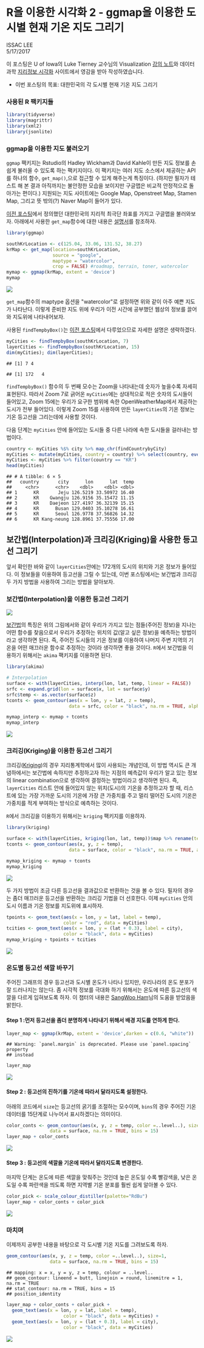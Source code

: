 # R을 이용한 시각화 2 - ggmap을 이용한 도시별 현재 기온 지도 그리기
ISSAC LEE  
5/17/2017  



이 포스팅은 U of Iowa의 Luke Tierney 교수님의 Visualization [강의 노트](http://homepage.divms.uiowa.edu/~luke/classes/STAT4580/weather.html#temperatures-and-locations-for-some-iowa-cities)와 데이터 과학 [지리정보 시각화](http://statkclee.github.io/data-science/geo-info.html) 사이트에서 영감을 받아 작성하였습니다.

  - 이번 포스팅의 목표: 대한민국의 각 도시별 현재 기온 지도 그리기
  
### 사용된 R 팩키지들


```r
library(tidyverse)
library(magrittr)
library(xml2)
library(jsonlite)
```




### ggmap을 이용한 지도 불러오기

`ggmap` 팩키지는 Rstudio의 Hadley Wickham과 David Kahle이 만든 지도 정보를 손쉽게 불러올 수 있도록 하는 팩키지이다. 이 팩키지는 여러 지도 소스에서 제공하는 API를 하나의 함수, `get_map()`,으로 접근할 수 있게 해주는게 특징이다. (하지만 필자가 테스트 해 본 결과 아직까지는 불안정한 모습을 보이지만 구글맵은 비교적 안정적으로 돌아가는 편이다.) 지원되는 지도 사이트에는 Google Map, Openstreet Map, Stamen Map, 그리고 뜻 밖의(?) Naver Map이 들어가 있다.

[이전 포스팅](https://github.com/issactoast/RforDataSciencePractice/blob/master/md/map1.md)에서 정의했던 대한민국의 지리적 최극단 좌표를 가지고 구글맵을 불러와보자. 아래에서 사용한 `get_map`함수에 대한 내용은 [설명서](https://cran.r-project.org/web/packages/ggmap/ggmap.pdf)를 참조하자.


```r
library(ggmap)

southKrLocation <- c(125.04, 33.06, 131.52, 38.27)
krMap <- get_map(location=southKrLocation,
                 source = "google",
                 maptype = "watercolor",
                 crop = FALSE) #roadmap, terrain, toner, watercolor
mymap <- ggmap(krMap, extent = 'device')
mymap
```

![](map2_files/figure-html/unnamed-chunk-3-1.png)<!-- -->

`get_map`함수의 maptype 옵션을 "watercolor"로 설정하면 위와 같이 아주 예쁜 지도가 나타난다. 이렇게 준비한 지도 위에 우리가 이전 시간에 공부했던 웹상의 정보를 끌어와 지도위에 나타내어보자.

사용된 `findTempbyBox()`는 [이전 포스팅](https://github.com/issactoast/RforDataSciencePractice/blob/master/md/map1.md)에서 다루었으므로 자세한 설명은 생략하겠다.


```r
myCities <- findTempbyBox(southKrLocation, 7)
layerCities <- findTempbyBox(southKrLocation, 15)
dim(myCities); dim(layerCities);
```

```
## [1] 7 4
```

```
## [1] 172   4
```

`findTempbyBox()` 함수의 두 번째 모수는 Zoom을 나타내는데 숫자가 높을수록 자세히 표현된다. 따라서 Zoom 7로 긁어온 `myCities`에는 상대적으로 적은 숫자의 도시들이 들어있고, Zoom 15에는 우리가 요구한 범위에 속한 OpenWeatherMap에서 제공하는 도시가 전부 들어있다. 이렇게 Zoom 15를 사용하여 만든 `layerCities`의 기온 정보는 기온 등고선을 그리는데에 사용할 것이다.

다음 단계는 `myCities` 안에 들어있는 도시들 중 다른 나라에 속한 도시들을 걸러내는 방법이다.


```r
country <- myCities %$% city %>% map_chr(findCountrybyCity)
myCities <- mutate(myCities, country = country) %>% select(country, everything())
myCities <- myCities %>% filter(country == "KR")
head(myCities)
```

```
## # A tibble: 6 × 5
##   country       city      lon      lat  temp
##     <chr>      <chr>    <dbl>    <dbl> <dbl>
## 1      KR       Jeju 126.5219 33.50972 16.40
## 2      KR    Gwangju 126.9156 35.15472 11.15
## 3      KR    Daejeon 127.4197 36.32139 15.15
## 4      KR      Busan 129.0403 35.10278 16.61
## 5      KR      Seoul 126.9778 37.56826 14.32
## 6      KR Kang-neung 128.8961 37.75556 17.00
```

## 보간법(Interpolation)과 크리깅(Kriging)을 사용한 등고선 그리기

앞서 확인한 바와 같이 `layerCities`안에는 172개의 도시의 위치와 기온 정보가 들어있다. 이 정보들을 이용하여 등고선을 그릴 수 있는데, 이번 포스팅에서는 보간법과 크리깅 두 가지 방법을 사용하여 그리는 방법을 알아보자.

### 보간법(Interpolation)을 이용한 등고선 그리기

![](https://upload.wikimedia.org/wikipedia/commons/4/41/Interpolation_example_polynomial.svg)

[보간법](https://en.wikipedia.org/wiki/Interpolation)의 특징은 위의 그림에서와 같이 우리가 가지고 있는 점들(주어진 정보)을 지나는 어떤 함수를 찾음으로서 우리가 추정하는 위치의 값(알고 싶은 정보)을 예측하는 방법이라고 생각하면 된다. 즉, 주어진 도시들의 기온 정보를 이용하여 나머지 주변 지역의 기온을 어떤 매끄러운 함수로 추정하는 것이라 생각하면 좋을 것이다. `R`에서 보간법을 이용하기 위해서는 `akima` 팩키지를 이용하면 된다. 


```r
library(akima)

# Interpolation
surface <- with(layerCities, interp(lon, lat, temp, linear = FALSE))
srfc <- expand.grid(lon = surface$x, lat = surface$y)
srfc$temp <- as.vector(surface$z)
tconts <- geom_contour(aes(x = lon, y = lat, z = temp),
                       data = srfc, color = "black", na.rm = TRUE, alpha = 0.4)

mymap_interp <- mymap + tconts
mymap_interp
```

![](map2_files/figure-html/unnamed-chunk-6-1.png)<!-- -->

### 크리깅(Kriging)을 이용한 등고선 그리기

크리깅([Kriging](https://en.wikipedia.org/wiki/Kriging))의 경우 지리통계학에서 많이 사용되는 개념인데, 이 방법 역시도 큰 개념하에서는 보간법에 속하지만 추정하고자 하는 지점의 예측값이 우리가 알고 있는 정보의 linear combination으로 생각하여 결정하는 방법이라고 생각하면 된다. 즉, `layerCities` 리스트 안에 들어있지 않는 위치(도시)의 기온을 추정하고자 할 때, 리스트에 있는 가장 가까운 도시의 기온에 가장 큰 가중치를 주고 멀리 떨어진 도시의 기온은 가중치를 적게 부여하는 방식으로 예측하는 것이다.

`R`에서 크리깅을 이용하기 위해서는 `kriging` 팩키지를 이용하자.


```r
library(kriging)

surface <- with(layerCities, kriging(lon, lat, temp))$map %>% rename(temp = pred)
tconts <- geom_contour(aes(x, y, z = temp),
                       data = surface, color = "black", na.rm = TRUE, alpha = 0.4)

mymap_kriging <- mymap + tconts
mymap_kriging
```

![](map2_files/figure-html/unnamed-chunk-7-1.png)<!-- -->

두 가지 방법이 조금 다른 등고선을 결과값으로 반환하는 것을 볼 수 있다. 필자의 경우는 좀더 매끄러운 등고선을 반환하는 크리깅 기법을 더 선호한다. 이제 `myCities` 안의 도시 이름과 기온 정보를 지도위에 표시하자. 


```r
tpoints <- geom_text(aes(x = lon, y = lat, label = temp),
                     color = "red", data = myCities)
tcities <- geom_text(aes(x = lon, y = (lat + 0.3), label = city),
                     color = "black", data = myCities)
mymap_kriging + tpoints + tcities
```

![](map2_files/figure-html/unnamed-chunk-8-1.png)<!-- -->

### 온도별 등고선 색깔 바꾸기

주어진 그래프의 경우 등고선과 도시별 온도가 나타나 있지만, 우리나라의 온도 분포가 잘 드러나지는 않는다. 좀 시각적 정보를 극대화 하기 위해서는 온도에 따른 등고선의 색깔을 다르게 입혀보도록 하자. 이 챕터의 내용은 [SangWoo Ham](https://www.facebook.com/ecosang?fref=ufi)님의 도움을 받았음을 밝힌다.

#### Step 1 :먼저 등고선을 좀더 분명하게 나타내기 위해서 배경 지도를 연하게 한다.

```r
layer_map <- ggmap(krMap, extent = 'device',darken = c(0.6, "white"))
```

```
## Warning: `panel.margin` is deprecated. Please use `panel.spacing` property
## instead
```

```r
layer_map
```

![](map2_files/figure-html/unnamed-chunk-9-1.png)<!-- -->

#### Step 2 : 등고선의 진하기를 기온에 따라서 달라지도록 설정한다.

아래의 코드에서 `size`는 등고선의 굵기를 조절하는 모수이며, `bins`의 경우 주어진 기온 데이터를 15단계로 나누어서 표시하겠다는 의미이다.

```r
color_conts <- geom_contour(aes(x, y, z = temp, color =..level..), size=1,
                data = surface, na.rm = TRUE, bins = 15)
layer_map + color_conts
```

![](map2_files/figure-html/unnamed-chunk-10-1.png)<!-- -->

#### Step 3 : 등고선의 색깔을 기온에 따라서 달라지도록 변경한다.

마지막 단계는 온도에 따른 색깔을 맞춰주는 것인데 높은 온도일 수록 빨강색을, 낮은 온도일 수록 파란색을 띄도록 하면 지역별 기온 분포를 훨씬 쉽게 알아볼 수 있다.

```r
color_pick <- scale_colour_distiller(palette="RdBu")
layer_map + color_conts + color_pick
```

![](map2_files/figure-html/unnamed-chunk-11-1.png)<!-- -->

### 마치며

이제까지 공부한 내용을 바탕으로 각 도시별 기온 지도를 그려보도록 하자.


```r
geom_contour(aes(x, y, z = temp, color =..level..), size=1,
                data = surface, na.rm = TRUE, bins = 15)
```

```
## mapping: x = x, y = y, z = temp, colour = ..level.. 
## geom_contour: lineend = butt, linejoin = round, linemitre = 1, na.rm = TRUE
## stat_contour: na.rm = TRUE, bins = 15
## position_identity
```

```r
layer_map + color_conts + color_pick +
  geom_text(aes(x = lon, y = lat, label = temp),
                     color = "black", data = myCities) +
  geom_text(aes(x = lon, y = (lat + 0.3), label = city),
                     color = "black", data = myCities)
```

![](map2_files/figure-html/unnamed-chunk-12-1.png)<!-- -->

